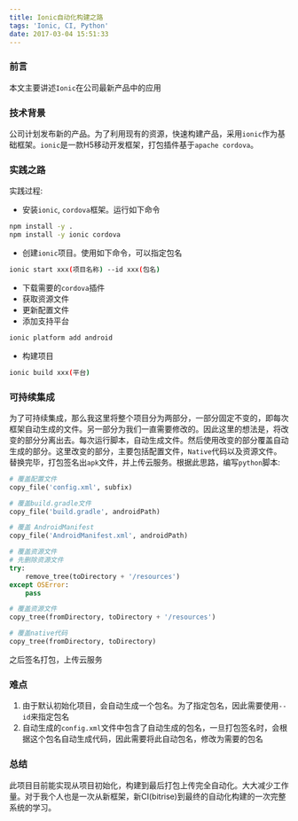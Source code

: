 ```yaml
---
title: Ionic自动化构建之路
tags: 'Ionic, CI, Python'
date: 2017-03-04 15:51:33
---
```



### 前言
本文主要讲述``Ionic``在公司最新产品中的应用

### 技术背景
公司计划发布新的产品。为了利用现有的资源，快速构建产品，采用``ionic``作为基础框架。``ionic``是一款H5移动开发框架，打包插件基于``apache cordova``。

### 实践之路
实践过程:

* 安装``ionic``, ``cordova``框架。运行如下命令

```bash
npm install -y .
npm install -y ionic cordova
```

* 创建``ionic``项目。使用如下命令，可以指定包名

```bash
ionic start xxx(项目名称) --id xxx(包名)
```

* 下载需要的``cordova``插件
* 获取资源文件
* 更新配置文件
* 添加支持平台

```bash
ionic platform add android
```
* 构建项目

```bash
ionic build xxx(平台)
```

### 可持续集成
为了可持续集成，那么我这里将整个项目分为两部分，一部分固定不变的，即每次框架自动生成的文件。另一部分为我们一直需要修改的。因此这里的想法是，将改变的部分分离出去。每次运行脚本，自动生成文件。然后使用改变的部分覆盖自动生成的部分。这里改变的部分，主要包括配置文件，``Native``代码以及资源文件。替换完毕，打包签名出``apk``文件，并上传云服务。根据此思路，编写``python``脚本:

```python
# 覆盖配置文件
copy_file('config.xml', subfix)

# 覆盖build.gradle文件
copy_file('build.gradle', androidPath)

# 覆盖 AndroidManifest
copy_file('AndroidManifest.xml', androidPath)

# 覆盖资源文件
# 先删除资源文件
try:
    remove_tree(toDirectory + '/resources')
except OSError:
    pass

# 覆盖资源文件
copy_tree(fromDirectory, toDirectory + '/resources')

# 覆盖native代码
copy_tree(fromDirectory, toDirectory)
```

之后签名打包，上传云服务

### 难点

1. 由于默认初始化项目，会自动生成一个包名。为了指定包名，因此需要使用``--id``来指定包名
2. 自动生成的``config.xml``文件中包含了自动生成的包名，一旦打包签名时，会根据这个包名自动生成代码，因此需要将此自动包名，修改为需要的包名

### 总结
此项目目前能实现从项目初始化，构建到最后打包上传完全自动化。大大减少工作量。对于我个人也是一次从新框架，新CI(bitrise)到最终的自动化构建的一次完整系统的学习。

